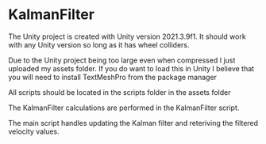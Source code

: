 # KalmanFilter

The Unity project is created with Unity version 2021.3.9f1. It should work with any Unity version so long as it has wheel colliders.

Due to the Unity project being too large even when compressed I just uploaded my assets folder. If you do want to load this in Unity I believe that you will need to install TextMeshPro from the package manager

All scripts should be located in the scripts folder in the assets folder

The KalmanFilter calculations are performed in the KalmanFilter script.

The main script handles updating the Kalman filter and reteriving the filtered velocity values. 



